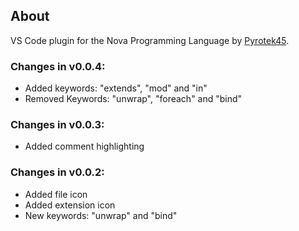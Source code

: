 ## About

VS Code plugin for the Nova Programming Language by [Pyrotek45](https://github.com/pyrotek45/nova-lang).

### Changes in v0.0.4:

- Added keywords: "extends", "mod" and "in"
- Removed Keywords: "unwrap", "foreach" and "bind"

### Changes in v0.0.3:

- Added comment highlighting

### Changes in v0.0.2:

- Added file icon
- Added extension icon
- New keywords: "unwrap" and "bind"
